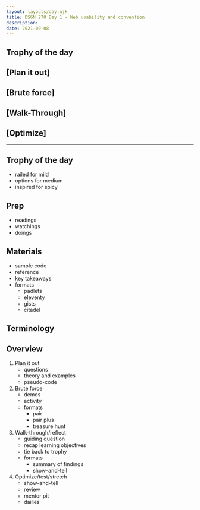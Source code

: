 ```yaml
---
layout: layouts/day.njk
title: DSGN 270 Day 1 - Web usability and convention
description: 
date: 2021-09-08
---
```


## Trophy of the day

## [Plan it out]

## [Brute force]

## [Walk-Through]

## [Optimize]

---

## Trophy of the day
- railed for mild
- options for medium
- inspired for spicy

## Prep
- readings
- watchings
- doings

## Materials
- sample code
- reference
- key takeaways
- formats
    - padlets
    - eleventy
    - gists
    - citadel

## Terminology

## Overview
1. Plan it out
    - questions
    - theory and examples
    - pseudo-code
2. Brute force
    - demos
    - activity
    - formats
        - pair
        - pair plus
        - treasure hunt
3. Walk-through/reflect
    - guiding question
    - recap learning objectives
    - tie back to trophy
    - formats
        - summary of findings
        - show-and-tell
4. Optimize/test/stretch
    - show-and-tell
    - review
    - mentor pit
    - dailies
